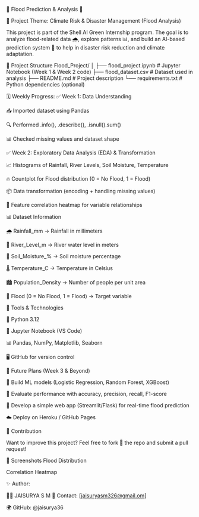 
🌊 Flood Prediction & Analysis 🌊

📌 Project Theme: Climate Risk & Disaster Management (Flood Analysis)

This project is part of the Shell AI Green Internship program.
The goal is to analyze flood-related data 🌧️, explore patterns 📊, and build an AI-based prediction system 🤖 to help in disaster risk reduction and climate adaptation.

📂 Project Structure
Flood_Project/
│
├── flood_project.ipynb     # Jupyter Notebook (Week 1 & Week 2 code)
├── flood_dataset.csv       # Dataset used in analysis
├── README.md               # Project description
└── requirements.txt        # Python dependencies (optional)

🗓️ Weekly Progress:
✅ Week 1: Data Understanding

📥 Imported dataset using Pandas

🔍 Performed .info(), .describe(), .isnull().sum()

📊 Checked missing values and dataset shape

✅ Week 2: Exploratory Data Analysis (EDA) & Transformation

📈 Histograms of Rainfall, River Levels, Soil Moisture, Temperature

🔥 Countplot for Flood distribution (0 = No Flood, 1 = Flood)

📦 Data transformation (encoding + handling missing values)

🧠 Feature correlation heatmap for variable relationships

📊 Dataset Information

🌧️ Rainfall_mm → Rainfall in millimeters

🌊 River_Level_m → River water level in meters

🌱 Soil_Moisture_% → Soil moisture percentage

🌡️ Temperature_C → Temperature in Celsius

🏙️ Population_Density → Number of people per unit area

🚨 Flood (0 = No Flood, 1 = Flood) → Target variable

🚀 Tools & Technologies

🐍 Python 3.12

📓 Jupyter Notebook (VS Code)

📊 Pandas, NumPy, Matplotlib, Seaborn

🖥️ GitHub for version control

🌟 Future Plans (Week 3 & Beyond)

🔮 Build ML models (Logistic Regression, Random Forest, XGBoost)

🎯 Evaluate performance with accuracy, precision, recall, F1-score

📡 Develop a simple web app (Streamlit/Flask) for real-time flood prediction

☁️ Deploy on Heroku / GitHub Pages

🤝 Contribution

Want to improve this project? Feel free to fork 🍴 the repo and submit a pull request!

📸 Screenshots
Flood Distribution

Correlation Heatmap

✨ Author:

👨‍💻 JAISURYA S M
📧 Contact: [jaisuryasm326@gmail.om]

🌍 GitHub: @jaisurya36
